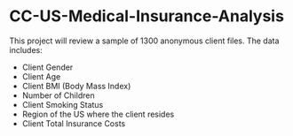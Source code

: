 # CC-US-Medical-Insurance-Analysis

This project will review a sample of 1300 anonymous client files.  The data includes:
 - Client Gender
 - Client Age
 - Client BMI (Body Mass Index)
 - Number of Children
 - Client Smoking Status
 - Region of the US where the client resides
 - Client Total Insurance Costs

